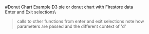 #Donut Chart Example
D3 pie or donut chart with Firestore data\
Enter and Exit selections\
>calls to other functions from enter and exit selections
>note how parameters are passed and the different context of 'd'